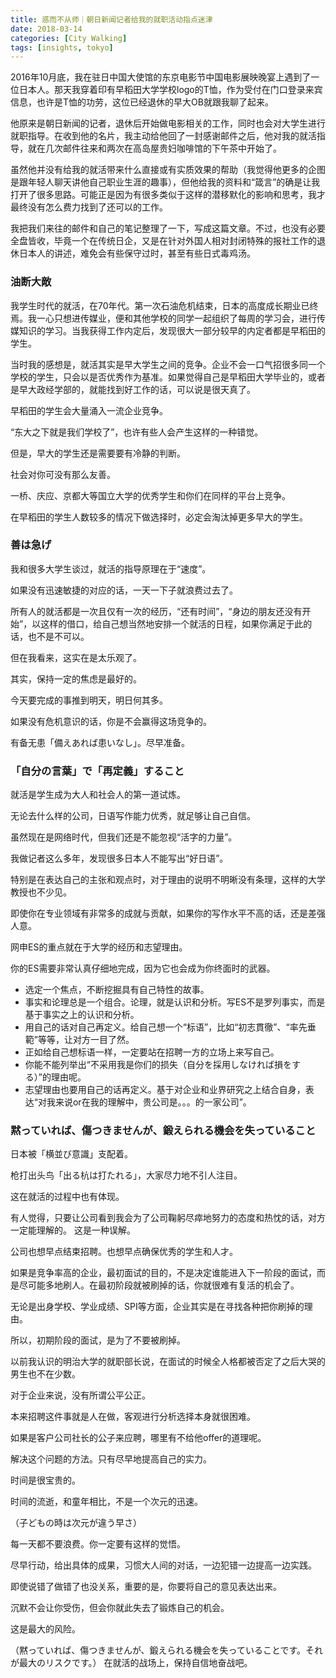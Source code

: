```yaml
---
title: 惑而不从师｜朝日新闻记者给我的就职活动指点迷津
date: 2018-03-14
categories: [City Walking]
tags: [insights, tokyo]
---
```


2016年10月底，我在驻日中国大使馆的东京电影节中国电影展映晚宴上遇到了一位日本人。那天我穿着印有早稻田大学学校logo的T恤，作为受付在门口登录来宾信息，也许是T恤的功劳，这位已经退休的早大OB就跟我聊了起来。

他原来是朝日新闻的记者，退休后开始做电影相关的工作，同时也会对大学生进行就职指导。在收到他的名片，我主动给他回了一封感谢邮件之后，他对我的就活指导，就在几次邮件往来和两次在高岛屋贵妇咖啡馆的下午茶中开始了。

虽然他并没有给我的就活带来什么直接或有实质效果的帮助（我觉得他更多的企图是跟年轻人聊天讲他自己职业生涯的趣事），但他给我的资料和“箴言”的确是让我打开了很多思路。可能正是因为有很多类似于这样的潜移默化的影响和思考，我才最终没有怎么费力找到了还可以的工作。

我把我们来往的邮件和自己的笔记整理了一下，写成这篇文章。不过，也没有必要全盘皆收，毕竟一个在传统日企，又是在针对外国人相对封闭特殊的报社工作的退休日本人的讲述，难免会有些保守过时，甚至有些日式毒鸡汤。 


### 油断大敵

我学生时代的就活，在70年代。第一次石油危机结束，日本的高度成长期业已终焉。我一心只想进传媒业，便和其他学校的同学一起组织了每周的学习会，进行传媒知识的学习。当我获得工作内定后，发现很大一部分较早的内定者都是早稻田的学生。

当时我的感想是，就活其实是早大学生之间的竞争。企业不会一口气招很多同一个学校的学生，只会以是否优秀作为基准。如果觉得自己是早稻田大学毕业的，或者是早大政经学部的，就能找到好工作的话，可以说是很天真了。

早稻田的学生会大量涌入一流企业竞争。

“东大之下就是我们学校了”，也许有些人会产生这样的一种错觉。

但是，早大的学生还是需要要有冷静的判断。

社会对你可没有那么友善。

一桥、庆应、京都大等国立大学的优秀学生和你们在同样的平台上竞争。

在早稻田的学生人数较多的情况下做选择时，必定会淘汰掉更多早大的学生。 

### 善は急げ

我和很多大学生谈过，就活的指导原理在于“速度”。

如果没有迅速敏捷的对应的话，一天一下子就浪费过去了。

所有人的就活都是一次且仅有一次的经历，“还有时间”，“身边的朋友还没有开始”，以这样的借口，给自己想当然地安排一个就活的日程，如果你满足于此的话，也不是不可以。

但在我看来，这实在是太乐观了。

其实，保持一定的焦虑是最好的。

今天要完成的事推到明天，明日何其多。

如果没有危机意识的话，你是不会赢得这场竞争的。

有备无患「備えあれば患いなし」。尽早准备。 


### 「自分の言葉」で「再定義」すること

就活是学生成为大人和社会人的第一道试炼。

无论去什么样的公司，日语写作能力优秀，就足够让自己自信。

虽然现在是网络时代，但我们还是不能忽视“活字的力量”。

我做记者这么多年，发现很多日本人不能写出“好日语”。

特别是在表达自己的主张和观点时，对于理由的说明不明晰没有条理，这样的大学教授也不少见。

即使你在专业领域有非常多的成就与贡献，如果你的写作水平不高的话，还是差强人意。

网申ES的重点就在于大学的经历和志望理由。

你的ES需要非常认真仔细地完成，因为它也会成为你终面时的武器。

- 选定一个焦点，不断挖掘具有自己特性的故事。
- 事实和论理总是一个组合。论理，就是认识和分析。写ES不是罗列事实，而是基于事实之上的认识和分析。
- 用自己的话对自己再定义。给自己想一个“标语”，比如“初志貫徹”、“率先垂範”等等，让对方一目了然。
- 正如给自己想标语一样，一定要站在招聘一方的立场上来写自己。
- 你能不能列举出“不采用我是你们的损失（自分を採用しなければ損をする）”的理由呢。
- 志望理由也要用自己的话再定义。基于对企业和业界研究之上结合自身，表达“对我来说or在我的理解中，贵公司是。。。的一家公司”。

### 黙っていれば、傷つきませんが、鍛えられる機会を失っていること

日本被「横並び意識」支配着。

枪打出头鸟「出る杭は打たれる」，大家尽力地不引人注目。

这在就活的过程中也有体现。

有人觉得，只要让公司看到我会为了公司鞠躬尽瘁地努力的态度和热忱的话，对方一定能理解的。
这是一种误解。

公司也想早点结束招聘。也想早点确保优秀的学生和人才。

如果是竞争率高的企业，最初面试的目的，不是决定谁能进入下一阶段的面试，而是尽可能多地刷人。在最初阶段就被刷掉的话，你就很难有复活的机会了。

无论是出身学校、学业成绩、SPI等方面，企业其实是在寻找各种把你刷掉的理由。

所以，初期阶段的面试，是为了不要被刷掉。

以前我认识的明治大学的就职部长说，在面试的时候全人格都被否定了之后大哭的男生也不在少数。

对于企业来说，没有所谓公平公正。

本来招聘这件事就是人在做，客观进行分析选择本身就很困难。

如果是客户公司社长的公子来应聘，哪里有不给他offer的道理呢。

解决这个问题的方法。只有尽早地提高自己的实力。

时间是很宝贵的。

时间的流逝，和童年相比，不是一个次元的迅速。

（子どもの時は次元が違う早さ）

每一天都不要浪费。你一定要有这样的觉悟。

尽早行动，给出具体的成果，习惯大人间的对话，一边犯错一边提高一边实践。

即使说错了做错了也没关系，重要的是，你要将自己的意见表达出来。

沉默不会让你受伤，但会你就此失去了锻炼自己的机会。

这是最大的风险。

（黙っていれば、傷つきませんが、鍛えられる機会を失っていることです。それが最大のリスクです。）
在就活的战场上，保持自信地奋战吧。 